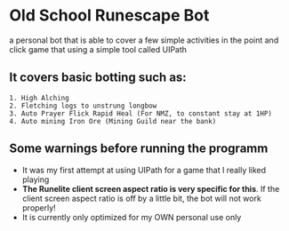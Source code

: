 # Old School Runescape Bot
a personal bot that is able to cover a few simple activities in the point and click game that using a simple tool called UIPath

## It covers basic botting such as: 
```
1. High Alching
2. Fletching logs to unstrung longbow
3. Auto Prayer Flick Rapid Heal (For NMZ, to constant stay at 1HP)
4. Auto mining Iron Ore (Mining Guild near the bank)
```

## Some warnings before running the programm
- It was my first attempt at using UIPath for a game that I really liked playing
- **The Runelite client screen aspect ratio is very specific for this**. If the client screen aspect ratio is off by a little bit, the bot will not work properly!
- It is currently only optimized for my OWN personal use only 
